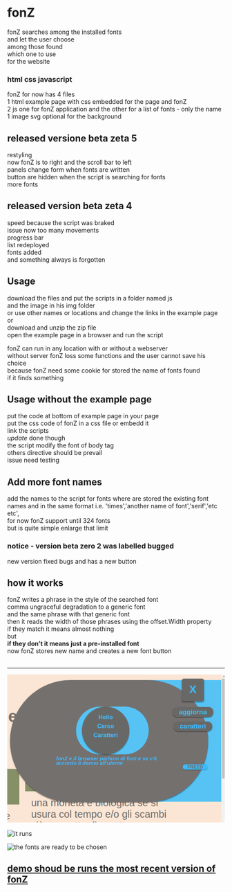 # fonZ

fonZ 
searches among the installed fonts  
and let the user choose  
among those found  
which one to use  
for the website  

### html css javascript

fonZ for now has 4 files  
1 html example page with css embedded for the page and fonZ  
2 js one for fonZ application and the other for a list of fonts - only the name  
1 image svg optional for the background  

## released versione beta zeta 5  
restyling  
now fonZ is to right and the scroll bar to left  
panels change form when fonts are written  
button are hidden when the script is searching for fonts  
more fonts  

## released version beta zeta 4
speed because the script was braked  
issue now too many movements  
progress bar  
list redeployed  
fonts added  
and something always is forgotten

## Usage
download the files and put the scripts in a folder named js  
and the image in his img folder  
or use other names or locations and change the links in the example page  
or  
download and unzip the zip file  
open the example page in a browser and run the script  

fonZ can run in any location with or without a webserver  
without server fonZ loss some functions and the user cannot save his choice  
because fonZ need some cookie for stored the name of fonts found  
if it finds something  


## Usage without the example page
put the code at bottom of example page in your page  
put the css code of fonZ in a css file or embedd it  
link the scripts  
*update* done though  
the script modify the font of body tag  
others directive should be prevail  
issue need testing

## Add more font names
add the names to the script for fonts where are stored the existing font names and in the same format i.e. 'times','another name of font','serif','etc etc',  
for now fonZ support until 324 fonts  
but is quite simple enlarge that limit 

### notice - version beta zero 2 was labelled bugged
new version fixed bugs and has a new button  

## how it works  
fonZ writes a phrase in the style of the searched font  
comma ungraceful degradation to a generic font  
and the same phrase with that generic font  
then it reads the width of those phrases using the offset.Width property  
if they match it means almost nothing  
but  
**if they don't it means just a pre-installed font**  
now fonZ stores new name and creates a new font button  
<br>  <hr>  

         
![start](img/Schermata1FonZBetaZeta5.png)

![it runs](fonZ/img/Schermata2FonZBetaZeta5.png)

![the fonts are ready to be chosen](fonZ/img/Schermata1FonZBetaZeta5.png)
 
## [demo shoud be runs the most recent version of fonZ](https://fonz.esogeomedismo.org)



